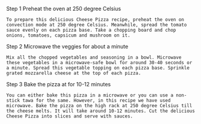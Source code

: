 Step 1 Preheat the oven at 250 degree Celsius

    To prepare this delicious Cheese Pizza recipe, preheat the oven on convection mode at 250 degree Celsius. Meanwhile, spread the tomato sauce evenly on each pizza base. Take a chopping board and chop onions, tomatoes, capsicum and mushroom on it.

Step 2 Microwave the veggies for about a minute

    Mix all the chopped vegetables and seasoning in a bowl. Microwave these vegetables in a microwave-safe bowl for around 30-40 seconds or a minute. Spread this vegetable topping on each pizza base. Sprinkle grated mozzarella cheese at the top of each pizza.

Step 3 Bake the pizza at for 10-12 minutes

    You can either bake this pizza in a microwave or you can use a non-stick tawa for the same. However, in this recipe we have used microwave. Bake the pizza on the high rack at 250 degree Celsius till the cheese melts. It will take around 10-12 minutes. Cut the delicious Cheese Pizza into slices and serve with sauces.